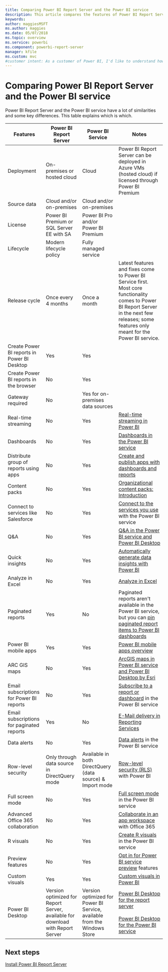```yaml
---
title: Comparing Power BI Report Server and the Power BI service
description: This article compares the features of Power BI Report Server and the Power BI service.
keywords: 
author: maggiesMSFT
ms.author: maggies
ms.date: 05/07/2018
ms.topic: overview
ms.service: powerbi
ms.component: powerbi-report-server
manager: kfile
ms.custom: mvc
#customer intent: As a customer of Power BI, I'd like to understand how Power BI Report Server and the Power BI service are the same and are different.
---
```

# Comparing Power BI Report Server and the Power BI service

Power BI Report Server and the Power BI service have a lot of similarities and some key differences. This table explains which is which.

| Features | Power BI Report Server | Power BI Service | Notes
|---------|---------|---------|---------|
| Deployment | On-premises or hosted cloud | Cloud | Power BI Report Server can be deployed in Azure VMs (hosted cloud) if licensed through Power BI Premium
| Source data | Cloud and/or on-premises | Cloud and/or on-premises |  
| License | Power BI Premium or SQL Server EE with SA | Power BI Pro and/or Power BI Premium |  
| Lifecycle | Modern lifecycle policy | Fully managed service |  
| Release cycle | Once every 4 months | Once a month | Latest features and fixes come to Power BI Service first. Most core functionality comes to Power BI Report Server in the next few releases; some features only meant for the Power BI service.
| Create Power BI reports in Power BI Desktop | Yes | Yes |  
| Create Power BI reports in the browser | No | Yes |  
| Gateway required | No | Yes for on-premises data sources |  
| Real-time streaming | No | Yes | [Real-time streaming in Power BI](../service-real-time-streaming.md)
| Dashboards | No | Yes | [Dashboards in the Power BI service](../service-dashboards.md) 
| Distribute group of reports using apps | No | Yes | [Create and publish apps with dashboards and reports](../service-create-distribute-apps.md) 
| Content packs | No | Yes | [Organizational content packs: Introduction](../service-organizational-content-pack-introduction.md) 
| Connect to services like Salesforce | No | Yes | [Connect to the services you use](../service-connect-to-services.md) with the Power BI service
| Q&A | No | Yes | [Q&A in the Power BI service and Power BI Desktop](../power-bi-q-and-a.md) 
| Quick insights | No | Yes | [Automatically generate data insights with Power BI](../service-insights.md) 
| Analyze in Excel | No | Yes | [Analyze in Excel](../service-analyze-in-excel.md) 
| Paginated reports | Yes | No | Paginated reports aren't available in the Power BI service, but you can [pin paginated report items to Power BI dashboards](https://docs.microsoft.com/sql/reporting-services/pin-reporting-services-items-to-power-bi-dashboards)
| Power BI mobile apps | Yes | Yes | [Power BI mobile apps overview](../mobile-apps-for-mobile-devices.md) 
| ARC GIS maps | No | Yes | [ArcGIS maps in Power BI service and Power BI Desktop by Esri](../power-bi-visualization-arcgis.md)
| Email subscriptions for Power BI reports | No | Yes | [Subscribe to a report or dashboard](../service-report-subscribe.md) in the Power BI service 
| Email subscriptions for paginated reports | Yes | No | [E-Mail delivery in Reporting Services](https://docs.microsoft.com/sql/reporting-services/subscriptions/e-mail-delivery-in-reporting-services)  
| Data alerts | No | Yes | [Data alerts](../service-set-data-alerts.md) in the Power BI service
| Row-level security | Only through data source in DirectQuery mode | Available in both DirectQuery (data source) & Import mode | [Row-level security (RLS)](../service-admin-rls.md) with Power BI 
| Full screen mode | No | Yes | [Full screen mode](../service-fullscreen-mode.md) in the Power BI service 
| Advanced Office 365 collaboration | No | Yes | [Collaborate in an app workspace](../service-collaborate-power-bi-workspace.md) with Office 365 
| R visuals | No | Yes | [Create R visuals](../visuals/service-r-visuals.md) in the Power BI service  
| Preview features | No | Yes | [Opt in for Power BI service preview](../service-preview-features.md) features 
| Custom visuals | Yes | Yes | [Custom visuals in Power BI](../power-bi-custom-visuals.md) 
| Power BI Desktop | Version optimized for Report Server, available for download with Report Server | Version optimized for Power BI Service, available from the Windows Store | [Power BI Desktop for the report server](https://powerbi.microsoft.com/report-server/) <br><br> [Power BI Desktop for the Power BI service](http://aka.ms/pbidesktopstore)

## Next steps
[Install Power BI Report Server](install-report-server.md)  



